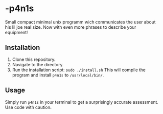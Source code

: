 # -p4n1s
Small compact minimal unix programm wich communicates the user about his lil joe real size. Now with even more phrases to describe your equipment!

## Installation
1. Clone this repository.
2. Navigate to the directory.
3. Run the installation script: `sudo ./install.sh`
   This will compile the program and install `p4n1s` to `/usr/local/bin/`.

## Usage
Simply run `p4n1s` in your terminal to get a surprisingly accurate assessment.
Use code with caution.
